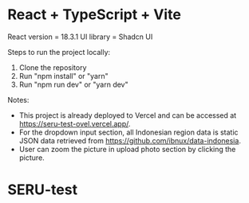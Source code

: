 # React + TypeScript + Vite

React version = 18.3.1
UI library = Shadcn UI

Steps to run the project locally:

1. Clone the repository
2. Run "npm install" or "yarn"
3. Run "npm run dev" or "yarn dev"

Notes:

- This project is already deployed to Vercel and can be accessed at https://seru-test-ovel.vercel.app/.
- For the dropdown input section, all Indonesian region data is static JSON data retrieved from https://github.com/ibnux/data-indonesia.
- User can zoom the picture in upload photo section by clicking the picture.

# SERU-test
